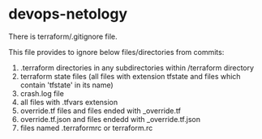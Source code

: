 # devops-netology

There is terraform/.gitignore file. 

This file provides to ignore below files/directories from commits:
1. .terraform directories in any subdirectories within /terraform directory
2. terraform state files (all files with extension tfstate and files which contain 'tfstate' in its name)
3. crash.log file
4. all files with .tfvars extension
5. override.tf files and files ended with _override.tf
6. override.tf.json and files endedd with _override.tf.json
7. files named .terraformrc or terraform.rc

